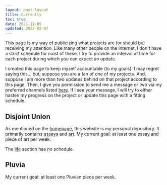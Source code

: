 ```yaml
---
layout: post-layout
title: Currently
toc: true
date: 2021-12-05
updated: 2022-02-07
---
```


This page is my way of publicizing what projects are (or should be) receiving my attention.
Like many other people on the Internet, I don't have a strict schedule for most of these.
I try to provide an interval of time for each project during which you can expect an update.

I created this page to keep myself accountable (to my goals).
I may regret saying this... but, suppose you are a fan of one of my projects.
And, suppose I am more than two updates behind on that project according to this page.
Then, I give you permission to send me a message or two via my preferred channels listed [here](/#links).
If I see your message, I will try to either hasten my progress on the project or update this page with a fitting schedule.

## Disjoint Union

As mentioned on the [homepage](/), this website is my personal depository.
It primarily contains [essays](/essays/) and [art](/art/).
My current goal: at least one essay and piece of art per week.

The [life](/life/) section has no schedule.

## Pluvia

My current goal: at least one Pluvian piece per week.
